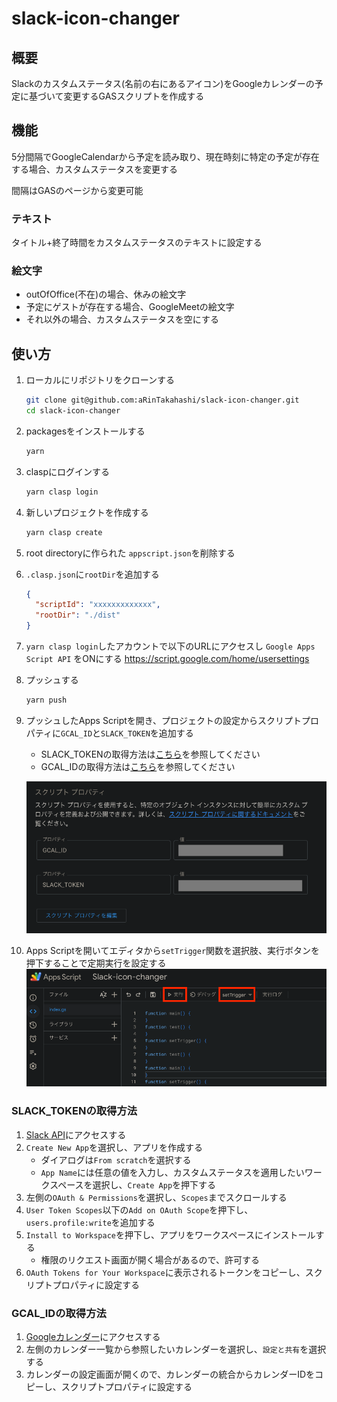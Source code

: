 # slack-icon-changer

## 概要

Slackのカスタムステータス(名前の右にあるアイコン)をGoogleカレンダーの予定に基づいて変更するGASスクリプトを作成する

## 機能

5分間隔でGoogleCalendarから予定を読み取り、現在時刻に特定の予定が存在する場合、カスタムステータスを変更する

間隔はGASのページから変更可能

### テキスト

タイトル+終了時間をカスタムステータスのテキストに設定する

### 絵文字

- outOfOffice(不在)の場合、休みの絵文字
- 予定にゲストが存在する場合、GoogleMeetの絵文字
- それ以外の場合、カスタムステータスを空にする

## 使い方

1. ローカルにリポジトリをクローンする

   ```bash
   git clone git@github.com:aRinTakahashi/slack-icon-changer.git
   cd slack-icon-changer
   ```

2. packagesをインストールする
   ```bash
   yarn
   ```
3. claspにログインする
   ```bash
   yarn clasp login
   ```
4. 新しいプロジェクトを作成する
   ```bash
   yarn clasp create
   ```
5. root directoryに作られた `appscript.json`を削除する
6. `.clasp.json`に`rootDir`を追加する
   ```json
   {
     "scriptId": "xxxxxxxxxxxxx",
     "rootDir": "./dist"
   }
   ```
7. `yarn clasp login`したアカウントで以下のURLにアクセスし `Google Apps Script API` をONにする
   https://script.google.com/home/usersettings
8. プッシュする
   ```bash
   yarn push
   ```
9. プッシュしたApps Scriptを開き、プロジェクトの設定からスクリプトプロパティに`GCAL_ID`と`SLACK_TOKEN`を追加する

   - SLACK_TOKENの取得方法は[こちら](#slack_tokenの取得方法)を参照してください
   - GCAL_IDの取得方法は[こちら](#gcal_idの取得方法)を参照してください

   ![script_properties.png](img/script_properties.png)

10. Apps Scriptを開いてエディタから`setTrigger`関数を選択肢、実行ボタンを押下することで定期実行を設定する
    ![trigger.png](img%2Ftrigger.png)

### SLACK_TOKENの取得方法

1. [Slack API](https://api.slack.com/apps)にアクセスする
2. `Create New App`を選択し、アプリを作成する
   - ダイアログは`From scratch`を選択する
   - `App Name`には任意の値を入力し、カスタムステータスを適用したいワークスペースを選択し、`Create App`を押下する
3. 左側の`OAuth & Permissions`を選択し、`Scopes`までスクロールする
4. `User Token Scopes`以下の`Add on OAuth Scope`を押下し、`users.profile:write`を追加する
5. `Install to Workspace`を押下し、アプリをワークスペースにインストールする
   - 権限のリクエスト画面が開く場合があるので、許可する
6. `OAuth Tokens for Your Workspace`に表示されるトークンをコピーし、スクリプトプロパティに設定する

### GCAL_IDの取得方法

1. [Googleカレンダー](https://calendar.google.com/calendar)にアクセスする
2. 左側のカレンダー一覧から参照したいカレンダーを選択し、`設定と共有`を選択する
3. カレンダーの設定画面が開くので、カレンダーの統合からカレンダーIDをコピーし、スクリプトプロパティに設定する
